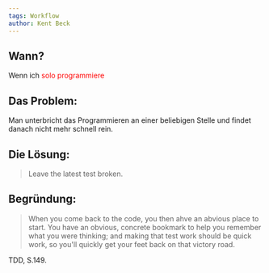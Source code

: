 ```yaml
---
tags: Workflow
author: Kent Beck
---
```


## Wann?
Wenn ich <span style="color:red">solo programmiere </span>

## Das Problem:

Man unterbricht das Programmieren an einer beliebigen Stelle und findet danach nicht mehr schnell rein.

## Die Lösung:

> Leave the latest test broken.

## Begründung:

> When you come back to the code, you then ahve an abvious place to start. You have an obvious, concrete bookmark to help you remember what you were thinking; and making that test work should be quick work, so you'll quickly get your feet back on that victory road.

TDD, S.149.